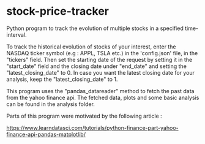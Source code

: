 # stock-price-tracker
Python program to track the evolution of multiple stocks in a specified time-interval.

To track the historical evolution of stocks of your interest, enter the NASDAQ ticker symbol (e.g : APPL, TSLA etc.) in the 'config.json' file, in the "tickers" field. Then set the starting date of the request by setting it in the "start_date" field and the closing date under "end_date" and setting the "latest_closing_date" to 0. In case you want the latest closing date for your analysis, keep the "latest_closing_date" to 1.

This program uses the "pandas_datareader" method to fetch the past data from the yahoo finance api. The fetched data, plots and some basic analysis can be found in the analysis folder.

Parts of this program were motivated by the following article :

https://www.learndatasci.com/tutorials/python-finance-part-yahoo-finance-api-pandas-matplotlib/